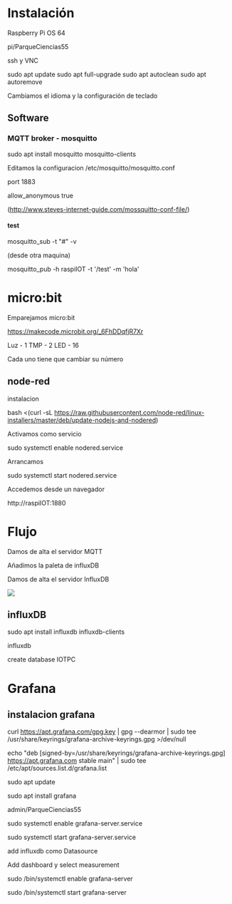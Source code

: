 # Instalación

Raspberry Pi OS 64

pi/ParqueCiencias55

ssh y VNC

sudo apt update
sudo apt full-upgrade
sudo apt autoclean
sudo apt autoremove

Cambiamos el idioma y la configuración de teclado   


## Software

### MQTT broker - mosquitto

sudo apt install mosquitto mosquitto-clients

Editamos la configuracion /etc/mosquitto/mosquitto.conf

port 1883

allow_anonymous true

(http://www.steves-internet-guide.com/mossquitto-conf-file/)

#### test

mosquitto_sub -t "#" -v

(desde otra maquina)

mosquitto_pub -h raspiIOT -t '/test' -m 'hola'


# micro:bit

Emparejamos micro:bit

https://makecode.microbit.org/_6FhDDqfjR7Xr

Luz - 1
TMP - 2
LED - 16

Cada uno tiene que cambiar su número

## node-red

instalacion

bash <(curl -sL https://raw.githubusercontent.com/node-red/linux-installers/master/deb/update-nodejs-and-nodered)


Activamos como servicio

sudo systemctl enable nodered.service

Arrancamos

sudo systemctl start nodered.service

Accedemos desde un navegador

http://raspiIOT:1880

# Flujo

Damos de alta el servidor MQTT

Añadimos la paleta de influxDB

Damos de alta el servidor InfluxDB

![](./images/flujo_IOTbit_.png)

## influxDB

sudo apt install influxdb influxdb-clients

influxdb

create database IOTPC

# Grafana

## instalacion grafana

curl https://apt.grafana.com/gpg.key | gpg --dearmor | sudo tee /usr/share/keyrings/grafana-archive-keyrings.gpg >/dev/null

echo "deb [signed-by=/usr/share/keyrings/grafana-archive-keyrings.gpg] https://apt.grafana.com stable main" | sudo tee /etc/apt/sources.list.d/grafana.list

sudo apt update 

sudo apt install grafana

admin/ParqueCiencias55

sudo systemctl enable grafana-server.service

sudo systemctl start grafana-server.service

add influxdb como Datasource

Add dashboard y select measurement

sudo /bin/systemctl enable grafana-server

sudo /bin/systemctl start grafana-server




